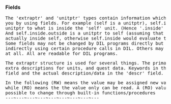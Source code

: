 <div class="mw-parser-output"><p><br />
<span id="fields"></span>
</p>
 <h3><span class="mw-headline" id="Fields">Fields</span></h3>
<pre>The 'extraptr' and 'unitptr' types contain information which is available to
you by using fields. For example (self is a unitptr), self.inside is a
unitptr to what is inside the 'self' unit. (Hence '.inside' is the field).
And self.inside.outside is a unitptr to self (assuming that something is
actually inside self, otherwise self.inside would evaluate to null).
Some fields may not be changed by DIL programs directly but must be modified
indirectly using certain procedure calls in DIL. Others may not be changed
at all. All are readable for DIL programs.
</pre>
<pre>The extraptr structure is used for several things. The primary is
extra descriptions for units, and quest data. Keywords in the 'names'
field and the actual description/data in the 'descr' field.
</pre>
<pre>In the following (RW) means the value may be assigned new values by DIL,
while (RO) means the the value only can be read. A (RO) value might be
possible to change through built-in functions/procedures
---~---~---~---~---~---~---~---~---
</pre></div>